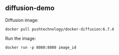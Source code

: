 diffusion-demo
-----


Diffusion image:
```
docker pull pushtechnology/docker-diffusion:6.7.4
```

Run the image:
```
docker run -p 8080:8080 image_id
```

